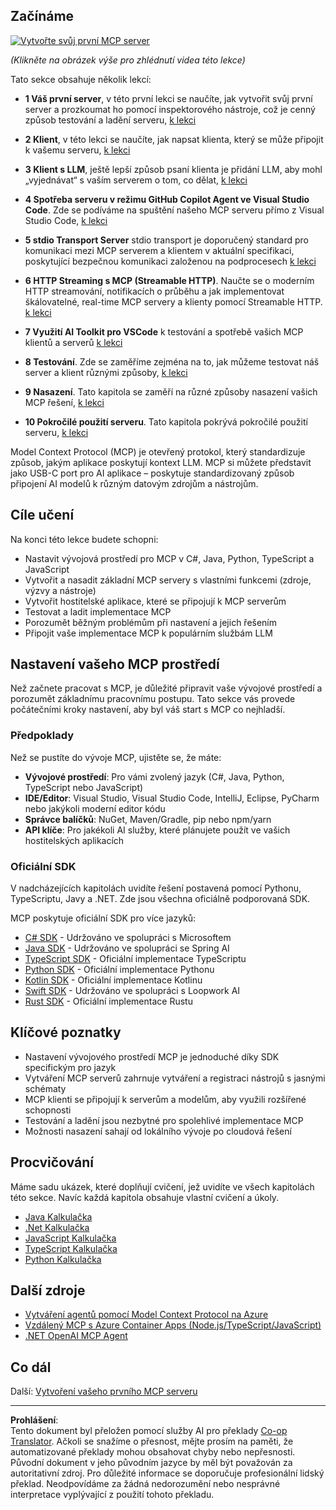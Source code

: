 <!--
CO_OP_TRANSLATOR_METADATA:
{
  "original_hash": "94b861de00829c34912ac36140f6183e",
  "translation_date": "2025-10-06T15:06:09+00:00",
  "source_file": "03-GettingStarted/README.md",
  "language_code": "cs"
}
-->
## Začínáme  

[![Vytvořte svůj první MCP server](../../../translated_images/04.0ea920069efd979a0b2dad51e72c1df7ead9c57b3305796068a6cee1f0dd6674.cs.png)](https://youtu.be/sNDZO9N4m9Y)

_(Klikněte na obrázek výše pro zhlédnutí videa této lekce)_

Tato sekce obsahuje několik lekcí:

- **1 Váš první server**, v této první lekci se naučíte, jak vytvořit svůj první server a prozkoumat ho pomocí inspektorového nástroje, což je cenný způsob testování a ladění serveru, [k lekci](01-first-server/README.md)

- **2 Klient**, v této lekci se naučíte, jak napsat klienta, který se může připojit k vašemu serveru, [k lekci](02-client/README.md)

- **3 Klient s LLM**, ještě lepší způsob psaní klienta je přidání LLM, aby mohl „vyjednávat“ s vaším serverem o tom, co dělat, [k lekci](03-llm-client/README.md)

- **4 Spotřeba serveru v režimu GitHub Copilot Agent ve Visual Studio Code**. Zde se podíváme na spuštění našeho MCP serveru přímo z Visual Studio Code, [k lekci](04-vscode/README.md)

- **5 stdio Transport Server** stdio transport je doporučený standard pro komunikaci mezi MCP serverem a klientem v aktuální specifikaci, poskytující bezpečnou komunikaci založenou na podprocesech [k lekci](05-stdio-server/README.md)

- **6 HTTP Streaming s MCP (Streamable HTTP)**. Naučte se o moderním HTTP streamování, notifikacích o průběhu a jak implementovat škálovatelné, real-time MCP servery a klienty pomocí Streamable HTTP. [k lekci](06-http-streaming/README.md)

- **7 Využití AI Toolkit pro VSCode** k testování a spotřebě vašich MCP klientů a serverů [k lekci](07-aitk/README.md)

- **8 Testování**. Zde se zaměříme zejména na to, jak můžeme testovat náš server a klient různými způsoby, [k lekci](08-testing/README.md)

- **9 Nasazení**. Tato kapitola se zaměří na různé způsoby nasazení vašich MCP řešení, [k lekci](09-deployment/README.md)

- **10 Pokročilé použití serveru**. Tato kapitola pokrývá pokročilé použití serveru, [k lekci](./10-advanced/README.md)

Model Context Protocol (MCP) je otevřený protokol, který standardizuje způsob, jakým aplikace poskytují kontext LLM. MCP si můžete představit jako USB-C port pro AI aplikace – poskytuje standardizovaný způsob připojení AI modelů k různým datovým zdrojům a nástrojům.

## Cíle učení

Na konci této lekce budete schopni:

- Nastavit vývojová prostředí pro MCP v C#, Java, Python, TypeScript a JavaScript
- Vytvořit a nasadit základní MCP servery s vlastními funkcemi (zdroje, výzvy a nástroje)
- Vytvořit hostitelské aplikace, které se připojují k MCP serverům
- Testovat a ladit implementace MCP
- Porozumět běžným problémům při nastavení a jejich řešením
- Připojit vaše implementace MCP k populárním službám LLM

## Nastavení vašeho MCP prostředí

Než začnete pracovat s MCP, je důležité připravit vaše vývojové prostředí a porozumět základnímu pracovnímu postupu. Tato sekce vás provede počátečními kroky nastavení, aby byl váš start s MCP co nejhladší.

### Předpoklady

Než se pustíte do vývoje MCP, ujistěte se, že máte:

- **Vývojové prostředí**: Pro vámi zvolený jazyk (C#, Java, Python, TypeScript nebo JavaScript)
- **IDE/Editor**: Visual Studio, Visual Studio Code, IntelliJ, Eclipse, PyCharm nebo jakýkoli moderní editor kódu
- **Správce balíčků**: NuGet, Maven/Gradle, pip nebo npm/yarn
- **API klíče**: Pro jakékoli AI služby, které plánujete použít ve vašich hostitelských aplikacích

### Oficiální SDK

V nadcházejících kapitolách uvidíte řešení postavená pomocí Pythonu, TypeScriptu, Javy a .NET. Zde jsou všechna oficiálně podporovaná SDK.

MCP poskytuje oficiální SDK pro více jazyků:
- [C# SDK](https://github.com/modelcontextprotocol/csharp-sdk) - Udržováno ve spolupráci s Microsoftem
- [Java SDK](https://github.com/modelcontextprotocol/java-sdk) - Udržováno ve spolupráci se Spring AI
- [TypeScript SDK](https://github.com/modelcontextprotocol/typescript-sdk) - Oficiální implementace TypeScriptu
- [Python SDK](https://github.com/modelcontextprotocol/python-sdk) - Oficiální implementace Pythonu
- [Kotlin SDK](https://github.com/modelcontextprotocol/kotlin-sdk) - Oficiální implementace Kotlinu
- [Swift SDK](https://github.com/modelcontextprotocol/swift-sdk) - Udržováno ve spolupráci s Loopwork AI
- [Rust SDK](https://github.com/modelcontextprotocol/rust-sdk) - Oficiální implementace Rustu

## Klíčové poznatky

- Nastavení vývojového prostředí MCP je jednoduché díky SDK specifickým pro jazyk
- Vytváření MCP serverů zahrnuje vytváření a registraci nástrojů s jasnými schématy
- MCP klienti se připojují k serverům a modelům, aby využili rozšířené schopnosti
- Testování a ladění jsou nezbytné pro spolehlivé implementace MCP
- Možnosti nasazení sahají od lokálního vývoje po cloudová řešení

## Procvičování

Máme sadu ukázek, které doplňují cvičení, jež uvidíte ve všech kapitolách této sekce. Navíc každá kapitola obsahuje vlastní cvičení a úkoly.

- [Java Kalkulačka](./samples/java/calculator/README.md)
- [.Net Kalkulačka](../../../03-GettingStarted/samples/csharp)
- [JavaScript Kalkulačka](./samples/javascript/README.md)
- [TypeScript Kalkulačka](./samples/typescript/README.md)
- [Python Kalkulačka](../../../03-GettingStarted/samples/python)

## Další zdroje

- [Vytváření agentů pomocí Model Context Protocol na Azure](https://learn.microsoft.com/azure/developer/ai/intro-agents-mcp)
- [Vzdálený MCP s Azure Container Apps (Node.js/TypeScript/JavaScript)](https://learn.microsoft.com/samples/azure-samples/mcp-container-ts/mcp-container-ts/)
- [.NET OpenAI MCP Agent](https://learn.microsoft.com/samples/azure-samples/openai-mcp-agent-dotnet/openai-mcp-agent-dotnet/)

## Co dál

Další: [Vytvoření vašeho prvního MCP serveru](01-first-server/README.md)

---

**Prohlášení**:  
Tento dokument byl přeložen pomocí služby AI pro překlady [Co-op Translator](https://github.com/Azure/co-op-translator). Ačkoli se snažíme o přesnost, mějte prosím na paměti, že automatizované překlady mohou obsahovat chyby nebo nepřesnosti. Původní dokument v jeho původním jazyce by měl být považován za autoritativní zdroj. Pro důležité informace se doporučuje profesionální lidský překlad. Neodpovídáme za žádná nedorozumění nebo nesprávné interpretace vyplývající z použití tohoto překladu.